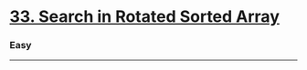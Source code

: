# [33. Search in Rotated Sorted Array](https://leetcode.com/problems/search-in-rotated-sorted-array/)
### Easy
----
